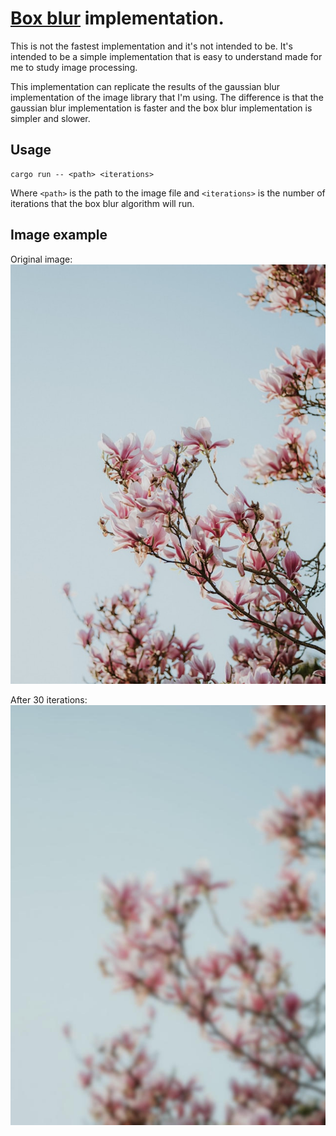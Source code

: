 # [Box blur](https://en.wikipedia.org/wiki/Box_blur) implementation.

This is not the fastest implementation and it's not intended to be. It's intended to be a simple implementation that is easy to understand made for me to study image processing.

This implementation can replicate the results of the gaussian blur implementation of the image library that I'm using. The difference is that the gaussian blur implementation is faster and the box blur implementation is simpler and slower.

## Usage

```
cargo run -- <path> <iterations>
```

Where `<path>` is the path to the image file and `<iterations>` is the number of iterations that the box blur algorithm will run.

## Image example

Original image:
![Original image](./example.jpg)

After 30 iterations:
![Blurred image](./example_blurred.jpg)
